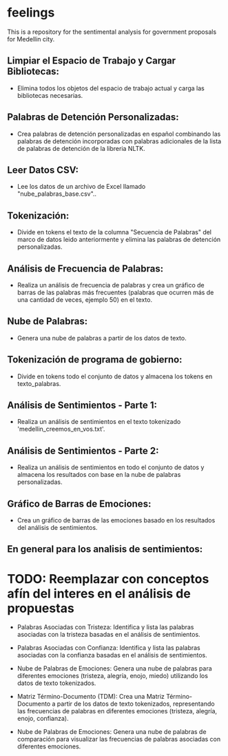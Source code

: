 # feelings
This is a repository for the sentimental analysis for government proposals for Medellin city.

## Limpiar el Espacio de Trabajo y Cargar Bibliotecas:
   * Elimina todos los objetos del espacio de trabajo actual y carga las bibliotecas necesarias.
   
## Palabras de Detención Personalizadas:
   * Crea palabras de detención personalizadas en español combinando las palabras de detención incorporadas
   con palabras adicionales de la lista de palabras de detención de la libreria NLTK.

## Leer Datos CSV:
   * Lee los datos de un archivo de Excel llamado "nube_palabras_base.csv"..

## Tokenización:
   * Divide en tokens el texto de la columna "Secuencia de Palabras" del marco de datos leido anteriormente
   y elimina las palabras de detención personalizadas.

## Análisis de Frecuencia de Palabras:
   * Realiza un análisis de frecuencia de palabras y crea un gráfico de barras de las palabras más frecuentes
     (palabras que ocurren más de una cantidad de veces, ejemplo 50) en el texto.
     
## Nube de Palabras:
   * Genera una nube de palabras a partir de los datos de texto.

## Tokenización de programa de gobierno:
   * Divide en tokens todo el conjunto de datos y almacena los tokens en texto_palabras.
   
## Análisis de Sentimientos - Parte 1:
   * Realiza un análisis de sentimientos en el texto tokenizado 'medellin_creemos_en_vos.txt'.

## Análisis de Sentimientos - Parte 2:
   * Realiza un análisis de sentimientos en todo el conjunto de datos y almacena los resultados  con base en la nube de palabras personalizadas.

## Gráfico de Barras de Emociones:
   * Crea un gráfico de barras de las emociones basado en los resultados del análisis de sentimientos.

## En general para los analisis de sentimientos:
   # TODO: Reemplazar con conceptos afín del interes en el análisis de propuestas
   * Palabras Asociadas con Tristeza:
     Identifica	y lista las palabras asociadas con la tristeza basadas en el análisis de sentimientos.

   * Palabras Asociadas con Confianza:
     Identifica y lista las palabras asociadas con la confianza basadas en el análisis de sentimientos.
   
   * Nube de Palabras de Emociones:
     Genera una nube de palabras para diferentes emociones (tristeza, alegría, enojo, miedo) utilizando los datos de texto tokenizados.

   *  Matriz Término-Documento (TDM):
      Crea una Matriz Término-Documento a partir de los datos de texto tokenizados,
      representando las frecuencias de palabras en diferentes emociones (tristeza, alegría, enojo, confianza).
   *  Nube de Palabras de Emociones: Genera una nube de palabras de comparación
      para visualizar las frecuencias de palabras asociadas con diferentes emociones.